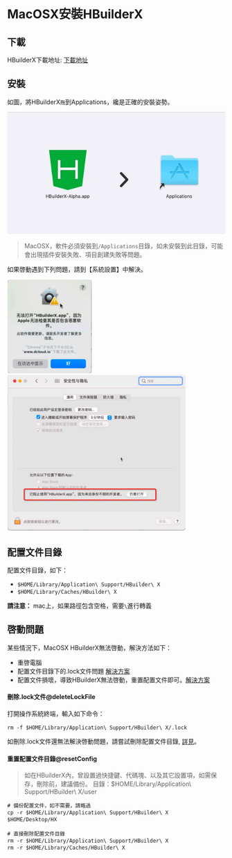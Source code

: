 # MacOSX安裝HBuilderX

## 下載

HBuilderX下載地址: [下載地址](https://www.dcloud.io/hbuilderx.html)

## 安裝

如圖，將HBuilderX`拖`到Applications，纔是正確的安裝姿勢。

<img src="/static/snapshots/tutorial/install_mac.jpeg" />

> MacOSX，軟件必須安裝到`/Applications`目錄，如未安裝到此目錄，可能會出現插件安裝失敗、項目創建失敗等問題。

如果啓動遇到下列問題，請到【系統設置】中解決。

<img src="/static/snapshots/tutorial/mac_download1.min.jpg" style="zoom: 40%; border: 1px solid #eee;border-radius: 10px;"/>

<img src="/static/snapshots/tutorial/mac_download2.min.jpg" style="zoom: 40%; border: 1px solid #eee;border-radius: 10px;"/>

## 配置文件目錄

配置文件目錄，如下：
- `$HOME/Library/Application\ Support/HBuilder\ X`
- `$HOME/Library/Caches/HBuilder\ X`

**請注意：** mac上，如果路徑包含空格，需要`\`進行轉義


## 啓動問題

某些情況下，MacOSX HBuilderX無法啓動，解決方法如下：

- 重啓電腦
- 配置文件目錄下的.lock文件問題 [解決方案](#deleteLockFile)
- 配置文件損壞，導致HBuilderX無法啓動，重置配置文件即可。[解決方案](#resetConfig)

#### 刪除.lock文件@deleteLockFile

打開操作系統終端，輸入如下命令： 

```
rm -f $HOME/Library/Application\ Support/HBuilder\ X/.lock
```

如刪除.lock文件還無法解決啓動問題，請嘗試刪除配置文件目錄, [詳見](#resetConfig)。


#### 重置配置文件目錄@resetConfig

> 如在HBuilderX內，曾設置過快捷鍵、代碼塊、以及其它設置項，如需保存，刪除前，建議備份。
> 目錄：$HOME/Library/Application\ Support/HBuilder\ X/user

```shell
# 備份配置文件，如不需要，請略過
cp -r $HOME/Library/Application\ Support/HBuilder\ X   $HOME/Desktop/HX

# 直接刪除配置文件目錄
rm -r $HOME/Library/Application\ Support/HBuilder\ X
rm -r $HOME/Library/Caches/HBuilder\ X
```